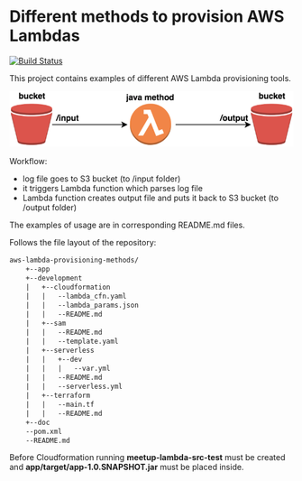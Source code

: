 # Different methods to provision AWS Lambdas

[![Build Status](https://travis-ci.org/smpavlenko/aws-lambda-provisioning-methods.svg?branch=master)](https://travis-ci.org/smpavlenko/aws-lambda-provisioning-methods)

This project contains examples of different AWS Lambda provisioning tools.

<p><img src="doc/schema.png"></p>

Workflow:
- log file goes to S3 bucket (to /input folder)
- it triggers Lambda function which parses log file
- Lambda function creates output file and puts it back to S3 bucket (to /output folder)

The examples of usage are in corresponding README.md files.

Follows the file layout of the repository:

    aws-lambda-provisioning-methods/
        +--app
        +--development
        |   +--cloudformation
        |   |   --lambda_cfn.yaml
        |   |   --lambda_params.json
        |   |   --README.md
        |   +--sam
        |   |   --README.md
        |   |   --template.yaml
        |   +--serverless
        |   |   +--dev
        |   |   |   --var.yml
        |   |   --README.md
        |   |   --serverless.yml
        |   +--terraform
        |   |   --main.tf
        |   |   --README.md
        +--doc
        --pom.xml
        --README.md
        
Before Cloudformation running **meetup-lambda-src-test** must be created and **app/target/app-1.0.SNAPSHOT.jar** must be placed inside.